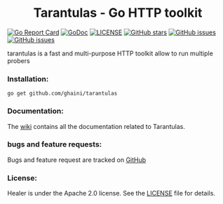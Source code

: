 <h1 align="center"> Tarantulas - Go HTTP toolkit </h1>

[![Go Report Card](https://goreportcard.com/badge/github.com/ghaini/tarantulas)](https://goreportcard.com/report/github.com/ghaini/tarantulas)
[![GoDoc](https://godoc.org/github.com/ghaini/tarantulas?status.svg)](https://godoc.org/github.com/ghaini/tarantulas)
[![LICENSE](https://img.shields.io/github/license/ghaini/tarantulas.svg?style=flat-square)](https://github.com/ghaini/tarantulas/blob/master/LICENSE)
[![GitHub stars](https://img.shields.io/github/stars/ghaini/tarantulas)](https://github.com/ghaini/tarantulas/stargazers)
[![GitHub issues](https://img.shields.io/github/issues/ghaini/tarantulas)](https://github.com/ghaini/tarantulas/issues)
[![GitHub issues](https://img.shields.io/github/release/ghaini/tarantulas)](https://github.com/ghaini/tarantulas/issues)

 tarantulas is a fast and multi-purpose HTTP toolkit allow to run multiple probers
 
### Installation:

    go get github.com/ghaini/tarantulas 
    
### Documentation:

The <a href="https://github.com/ghaini/tarantulas/wiki">wiki</a> contains all the documentation related to Tarantulas.
    
### bugs and feature requests:

Bugs and feature request are tracked on <a href="https://github.com/ghaini/tarantulas/issues">GitHub</a>

### License:

Healer is under the Apache 2.0 license. See the <a href="https://github.com/ghaini/tarantulas/blob/master/LICENSE">LICENSE</a> file for details.

